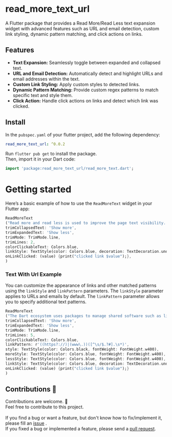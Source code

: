 # read_more_text_url


A Flutter package that provides a Read More/Read Less text expansion widget with advanced features such as URL and email detection, custom link styling, dynamic pattern matching, and click actions on
links.

## Features

* **Text Expansion:** Seamlessly toggle between expanded and collapsed text.<br/>
* **URL and Email Detection:** Automatically detect and highlight URLs and email addresses within the text.<br/>
* **Custom Link Styling:** Apply custom styles to detected links.<br/>
* **Dynamic Pattern Matching:** Provide custom regex patterns to match specific text and style them.<br/>
* **Click Action:** Handle click actions on links and detect which link was clicked.

## Install

In the `pubspec.yaml` of your flutter project, add the following dependency:

```yaml
read_more_text_url: ^0.0.2
```

Run `flutter pub get` to install the package.<br/>
Then, import it in your Dart code:

```dart
import 'package:read_more_text_url/read_more_text.dart';
```

# Getting started

Here’s a basic example of how to use the `ReadMoreText` widget in your Flutter app:

```dart
ReadMoreText
("Read more and read less is used to improve the page text visibility. It allows users to read the page's full content by pressing the read more button and hiding the content by pressing the read less button.",
trimCollapsedText: 'Show more',
trimExpandedText: 'Show less',
trimMode: TrimMode.line,
trimLines: 2,
colorClickableText: Colors.blue,
linkStyle: TextStyle(color: Colors.blue, decoration: TextDecoration.underline),
onLinkClicked: (value) {print("clicked link $value");},
)
```

### Text With Url Example

You can customize the appearance of links and other matched patterns using the `linkStyle` and `linkPattern` parameters. The `linkStyle` parameter applies to URLs and emails by default.
The `linkPattern` parameter allows you to specify additional text patterns.

```dart
ReadMoreText
("The Dart ecosystem uses packages to manage shared software such as libraries and tools. To get Dart packages, you use the pub package manager. You can find publicly available packages on the https://pub.dev , or you can load packages from the local file system or elsewhere",
trimCollapsedText: 'Show more',
trimExpandedText: 'Show less',
trimMode: TrimMode.line,
trimLines: 5,
colorClickableText: Colors.blue,
linkPattern: r'((https?://)|(www\.))([^\s/$.?#].\s*)',
style: TextStyle(color: Colors.black, fontWeight: FontWeight.w400),
moreStyle: TextStyle(color: Colors.blue, fontWeight: FontWeight.w400),
lessStyle: TextStyle(color: Colors.blue, fontWeight: FontWeight.w400),
linkStyle: TextStyle(color: Colors.blue, decoration: TextDecoration.underline),
onLinkClicked: (value) {print("clicked link $value");}
)
```

## Contributions 🤝

Contributions are welcome. 🙌<br>
Feel free to contribute to this project.<br><br>
If you find a bug or want a feature, but don't know how to fix/implement it, please fill an [issue](https://github.com/SaurabhYadav5675/read_more_text_url/issues) .<br>
If you fixed a bug or implemented a feature, please send a [pull request](https://github.com/SaurabhYadav5675/read_more_text_url/pulls).